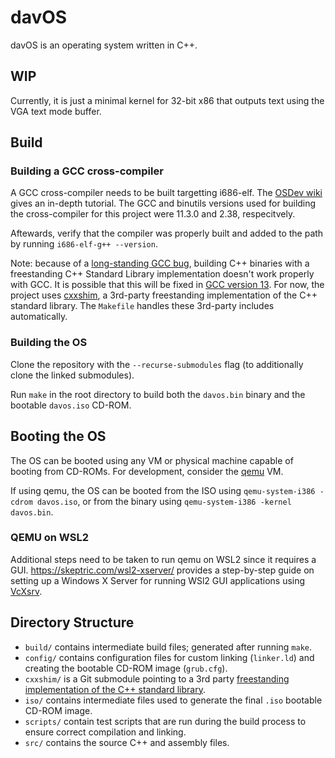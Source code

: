 # davOS

davOS is an operating system written in C++.

## WIP

Currently, it is just a minimal kernel for 32-bit x86 that outputs text using the VGA text mode buffer.

## Build

### Building a GCC cross-compiler

A GCC cross-compiler needs to be built targetting i686-elf. The [OSDev wiki](https://wiki.osdev.org/GCC_Cross-Compiler) gives an in-depth tutorial. The GCC and binutils versions used for building the cross-compiler for this project were 11.3.0 and 2.38, respecitvely.

Aftewards, verify that the compiler was properly built and added to the path by running `i686-elf-g++ --version`.

Note: because of a [long-standing GCC bug](https://gcc.gnu.org/bugzilla/show_bug.cgi?id=100057), building C++ binaries with a freestanding C++ Standard Library implementation doesn't work properly with GCC. It is possible that this will be fixed in [GCC version 13](https://www.open-std.org/jtc1/sc22/wg21/docs/papers/2020/p2268r0.html). For now, the project uses [cxxshim](https://github.com/managarm/cxxshim), a 3rd-party freestanding implementation of the C++ standard library. The `Makefile` handles these 3rd-party includes automatically.

### Building the OS

Clone the repository with the `--recurse-submodules` flag (to additionally clone the linked submodules).

Run `make` in the root directory to build both the `davos.bin` binary and the bootable `davos.iso` CD-ROM.

## Booting the OS

The OS can be booted using any VM or physical machine capable of booting from CD-ROMs. For development, consider the [qemu](https://www.qemu.org/download/) VM.

If using qemu, the OS can be booted from the ISO using `qemu-system-i386 -cdrom davos.iso`, or from the binary using `qemu-system-i386 -kernel davos.bin`.

### QEMU on WSL2

Additional steps need to be taken to run qemu on WSL2 since it requires a GUI. https://skeptric.com/wsl2-xserver/ provides a step-by-step guide on setting up a Windows X Server for running WSl2 GUI applications using [VcXsrv](https://sourceforge.net/projects/vcxsrv/).


## Directory Structure

* `build/` contains intermediate build files; generated after running `make`.
* `config/` contains configuration files for custom linking (`linker.ld`) and creating the bootable CD-ROM image (`grub.cfg`).
* `cxxshim/` is a Git submodule pointing to a 3rd party [freestanding implementation of the C++ standard library](https://en.cppreference.com/w/cpp/freestanding).
* `iso/` contains intermediate files used to generate the final `.iso` bootable CD-ROM image.
* `scripts/` contain test scripts that are run during the build process to ensure correct compilation and linking.
* `src/` contains the source C++ and assembly files.



